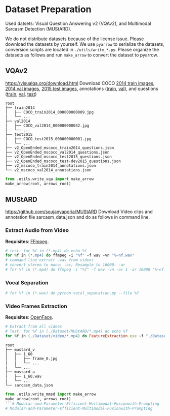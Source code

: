 # Dataset Preparation
Used datsets: Visual Question Answering v2 (VQAv2), and Multimodal Sarcasm Detection (MUStARD).

We do not distribute datasets because of the license issue.
Please download the datasets by yourself.
We use `pyarrow` to serialize the datasets, conversion scripts are located in `./utils/write_*.py`.
Please organize the datasets as follows and run `make_arrow` to convert the dataset to pyarrow.

## VQAv2
https://visualqa.org/download.html
Download COCO [2014 train images](http://images.cocodataset.org/zips/train2014.zip), [2014 val images](http://images.cocodataset.org/zips/val2014.zip), [2015 test images](http://images.cocodataset.org/zips/test2015.zip), annotations ([train](https://s3.amazonaws.com/cvmlp/vqa/mscoco/vqa/v2_Annotations_Train_mscoco.zip), [val](https://s3.amazonaws.com/cvmlp/vqa/mscoco/vqa/v2_Annotations_Val_mscoco.zip)), and questions ([train](https://s3.amazonaws.com/cvmlp/vqa/mscoco/vqa/v2_Questions_Train_mscoco.zip), [val](https://s3.amazonaws.com/cvmlp/vqa/mscoco/vqa/v2_Questions_Val_mscoco.zip), [test](https://s3.amazonaws.com/cvmlp/vqa/mscoco/vqa/v2_Questions_Test_mscoco.zip))

    root
    ├── train2014            
    │   ├── COCO_train2014_000000000009.jpg                
    |   └── ...
    ├── val2014              
    |   ├── COCO_val2014_000000000042.jpg
    |   └── ...  
    ├── test2015              
    |   ├── COCO_test2015_000000000001.jpg
    |   └── ...         
    ├── v2_OpenEnded_mscoco_train2014_questions.json
    ├── v2_OpenEnded_mscoco_val2014_questions.json
    ├── v2_OpenEnded_mscoco_test2015_questions.json
    ├── v2_OpenEnded_mscoco_test-dev2015_questions.json
    ├── v2_mscoco_train2014_annotations.json
    └── v2_mscoco_val2014_annotations.json

```python
from .utils.write_vqa import make_arrow
make_arrow(root, arrows_root)
```

## MUStARD
https://github.com/soujanyaporia/MUStARD
Download Video clips and annotation file sarcasm_data.json and do as follows in command line.

### Extract Audio from Video
**Requisites**: [FFmpeg](https://ffmpeg.org/).
```ruby
# test: for %f in (*.mp4) do echo %f
for %f in (*.mp4) do ffmpeg -i "%f" -f wav -vn "%~nf.wav"
# command line extract .wav from videos
# convert stereo to mono: -ac; Resample to 16000: -ar
# for %f in (*.mp4) do ffmpeg -i "%f" -f wav -vn -ac 1 -ar 16000 "%~nf.wav"
```

### Vocal Separation
```ruby
# for %f in (*.wav) do python vocal_separation.py --file %f 
```

### Video Frames Extraction
**Requisites**: [OpenFace](https://github.com/TadasBaltrusaitis/OpenFace).
```ruby
# Extract from all videos
# Test: for %f in (./Dataset/MUStARD/*.mp4) do echo %f
for %f in (./Dataset/video/*.mp4) do FeatureExtraction.exe -f "./Dataset/video/%f"
```

    root
    ├── mustard_v            
    │   ├── 1_60
    │   │	├── frame_0.jpg	
	|	|	└── ...
    |   └── ...
    ├── mustard_a              
    |   ├── 1_60.wav
    |   └── ...  
    └── sarcasm_data.json

```python
from .utils.write_mmsd import make_arrow
make_arrow(root, arrows_root)
```# Modular-and-Parameter-Efficient-Multimodal-Fusionwith-Prompting
# Modular-and-Parameter-Efficient-Multimodal-Fusionwith-Prompting
